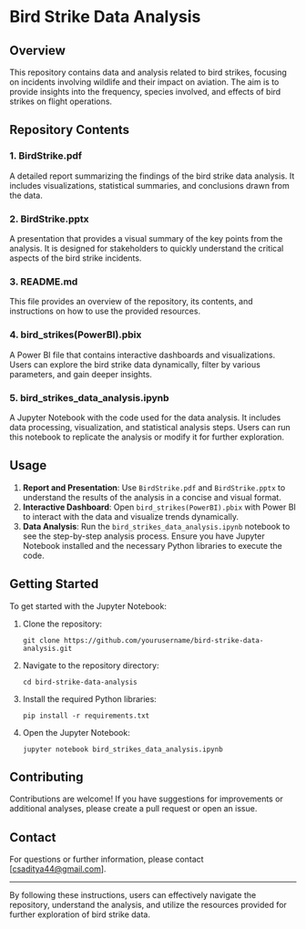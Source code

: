 # Bird Strike Data Analysis

## Overview

This repository contains data and analysis related to bird strikes, focusing on incidents involving wildlife and their impact on aviation. The aim is to provide insights into the frequency, species involved, and effects of bird strikes on flight operations.

## Repository Contents

### 1. BirdStrike.pdf
A detailed report summarizing the findings of the bird strike data analysis. It includes visualizations, statistical summaries, and conclusions drawn from the data.

### 2. BirdStrike.pptx
A presentation that provides a visual summary of the key points from the analysis. It is designed for stakeholders to quickly understand the critical aspects of the bird strike incidents.

### 3. README.md
This file provides an overview of the repository, its contents, and instructions on how to use the provided resources.

### 4. bird_strikes(PowerBI).pbix
A Power BI file that contains interactive dashboards and visualizations. Users can explore the bird strike data dynamically, filter by various parameters, and gain deeper insights.

### 5. bird_strikes_data_analysis.ipynb
A Jupyter Notebook with the code used for the data analysis. It includes data processing, visualization, and statistical analysis steps. Users can run this notebook to replicate the analysis or modify it for further exploration.

## Usage

1. **Report and Presentation**: Use `BirdStrike.pdf` and `BirdStrike.pptx` to understand the results of the analysis in a concise and visual format.
2. **Interactive Dashboard**: Open `bird_strikes(PowerBI).pbix` with Power BI to interact with the data and visualize trends dynamically.
3. **Data Analysis**: Run the `bird_strikes_data_analysis.ipynb` notebook to see the step-by-step analysis process. Ensure you have Jupyter Notebook installed and the necessary Python libraries to execute the code.

## Getting Started

To get started with the Jupyter Notebook:

1. Clone the repository:
   ```
   git clone https://github.com/yourusername/bird-strike-data-analysis.git
   ```
2. Navigate to the repository directory:
   ```
   cd bird-strike-data-analysis
   ```
3. Install the required Python libraries:
   ```
   pip install -r requirements.txt
   ```
4. Open the Jupyter Notebook:
   ```
   jupyter notebook bird_strikes_data_analysis.ipynb
   ```

## Contributing

Contributions are welcome! If you have suggestions for improvements or additional analyses, please create a pull request or open an issue.

## Contact

For questions or further information, please contact [csaditya44@gmail.com].

---

By following these instructions, users can effectively navigate the repository, understand the analysis, and utilize the resources provided for further exploration of bird strike data.
